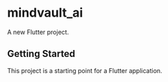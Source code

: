 # mindvault_ai

A new Flutter project.

## Getting Started

This project is a starting point for a Flutter application.

